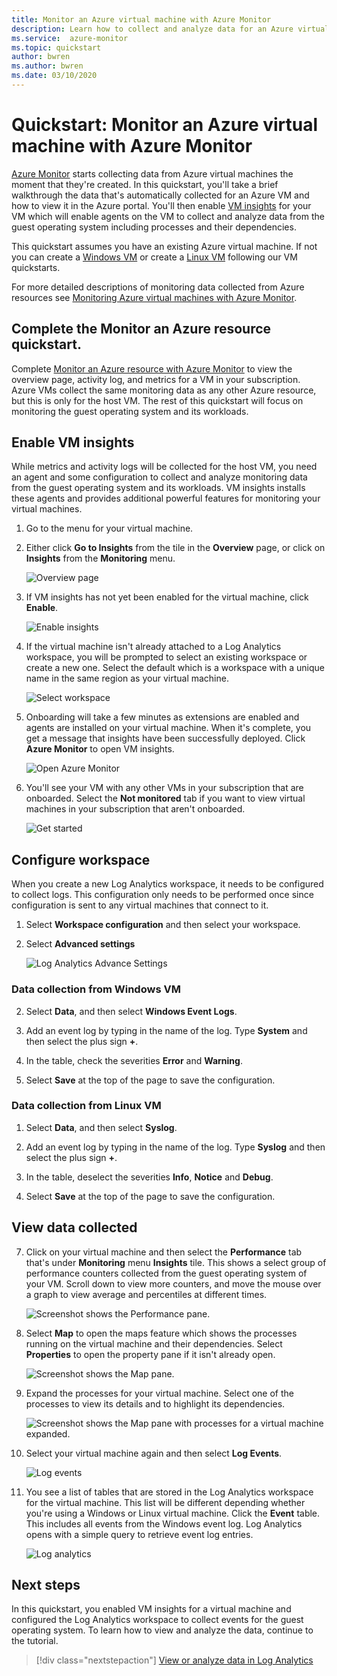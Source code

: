 ```yaml
---
title: Monitor an Azure virtual machine with Azure Monitor
description: Learn how to collect and analyze data for an Azure virtual machine in Azure Monitor.
ms.service:  azure-monitor
ms.topic: quickstart
author: bwren
ms.author: bwren
ms.date: 03/10/2020
---
```


# Quickstart: Monitor an Azure virtual machine with Azure Monitor
[Azure Monitor](../overview.md) starts collecting data from Azure virtual machines the moment that they're created. In this quickstart, you'll take a brief walkthrough the data that's automatically collected for an Azure VM and how to view it in the Azure portal. You'll then enable [VM insights](../vm/vminsights-overview.md) for your VM which will enable agents on the VM to collect and analyze data from the guest operating system including processes and their dependencies.

This quickstart assumes you have an existing Azure virtual machine. If not you can create a [Windows VM](../../virtual-machines/windows/quick-create-portal.md) or create a [Linux VM](../../virtual-machines/linux/quick-create-cli.md) following our VM quickstarts.

For more detailed descriptions of monitoring data collected from Azure resources  see [Monitoring Azure virtual machines with Azure Monitor](./monitor-vm-azure.md).


## Complete the Monitor an Azure resource quickstart.
Complete [Monitor an Azure resource with Azure Monitor](../essentials/quick-monitor-azure-resource.md) to view the overview page, activity log, and metrics for a VM in your subscription. Azure VMs collect the same monitoring data as any other Azure resource, but this is only for the host VM. The rest of this quickstart will focus on monitoring the guest operating system and its workloads.


## Enable VM insights
While metrics and activity logs will be collected for the host VM, you need an agent and some configuration to collect and analyze monitoring data from the guest operating system and its workloads. VM insights installs these agents and provides additional powerful features for monitoring your virtual machines.

1. Go to the menu for your virtual machine.
2. Either click **Go to Insights** from the tile in the **Overview** page, or click on **Insights** from the **Monitoring** menu.

    ![Overview page](media/quick-monitor-azure-vm/overview-insights.png)

3. If VM insights has not yet been enabled for the virtual machine, click **Enable**. 

    ![Enable insights](media/quick-monitor-azure-vm/enable-insights.png)

4. If the virtual machine isn't already attached to a Log Analytics workspace, you will be prompted to select an existing workspace or create a new one. Select the default which is a workspace with a unique name in the same region as your virtual machine.

    ![Select workspace](media/quick-monitor-azure-vm/select-workspace.png)

5. Onboarding will take a few minutes as extensions are enabled and agents are installed on your virtual machine. When it's complete, you get a message that insights have been successfully deployed. Click **Azure Monitor** to open VM insights.

    ![Open Azure Monitor](media/quick-monitor-azure-vm/azure-monitor.png)

6. You'll see your VM with any other VMs in your subscription that are onboarded. Select the **Not monitored** tab if you want to view virtual machines in your subscription that aren't onboarded.

    ![Get started](media/quick-monitor-azure-vm/get-started.png)


## Configure workspace
When you create a new Log Analytics workspace, it needs to be configured to collect logs. This configuration only needs to be performed once since configuration is sent to any virtual machines that connect to it.

1. Select **Workspace configuration** and then select your workspace.

2. Select **Advanced settings**

    ![Log Analytics Advance Settings](../vm/media/quick-collect-azurevm/log-analytics-advanced-settings-azure-portal.png)

### Data collection from Windows VM


2. Select **Data**, and then select **Windows Event Logs**.

3. Add an event log by typing in the name of the log.  Type **System** and then select the plus sign **+**.

4. In the table, check the severities **Error** and **Warning**.

5. Select **Save** at the top of the page to save the configuration.

### Data collection from Linux VM

1. Select **Data**, and then select **Syslog**.

2. Add an event log by typing in the name of the log.  Type **Syslog** and then select the plus sign **+**.  

3. In the table, deselect the severities **Info**, **Notice** and **Debug**. 

4. Select **Save** at the top of the page to save the configuration.

## View data collected

7. Click on your virtual machine and then select the **Performance** tab that's under **Monitoring** menu **Insights** tile. This shows a select group of performance counters collected from the guest operating system of your VM. Scroll down to view more counters, and move the mouse over a graph to view average and percentiles at different times.

    ![Screenshot shows the Performance pane.](media/quick-monitor-azure-vm/performance.png)

9. Select **Map** to open the maps feature which shows the processes running on the virtual machine and their dependencies. Select **Properties** to open the property pane if it isn't already open.

    ![Screenshot shows the Map pane.](media/quick-monitor-azure-vm/map.png)

11. Expand the processes for your virtual machine. Select one of the processes to view its details and to highlight its dependencies.

    ![Screenshot shows the Map pane with processes for a virtual machine expanded.](media/quick-monitor-azure-vm/processes.png)

12. Select your virtual machine again and then select **Log Events**. 

    ![Log events](media/quick-monitor-azure-vm/log-events.png)

13. You see a list of tables that are stored in the Log Analytics workspace for the virtual machine. This list will be different depending whether you're using a Windows or Linux virtual machine. Click the **Event** table. This includes all events from the Windows event log. Log Analytics opens with a simple query to retrieve event log entries.

    ![Log analytics](media/quick-monitor-azure-vm/log-analytics.png)

## Next steps
In this quickstart, you enabled VM insights for a virtual machine and configured the Log Analytics workspace to collect events for the guest operating system. To learn how to view and analyze the data, continue to the tutorial.

> [!div class="nextstepaction"]
> [View or analyze data in Log Analytics](../logs/log-analytics-tutorial.md)